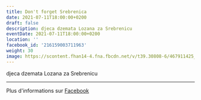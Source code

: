 ```yaml
---
title: Don't forget Srebrenica
date: 2021-07-11T18:00:00+0200
draft: false
description: djeca dzemata Lozana za Srebrenicu
eventDate: 2021-07-11T18:00:00+0200
location: ''
facebook_id: '216159003711963'
weight: 30
image: https://scontent.fhan14-4.fna.fbcdn.net/v/t39.30808-6/467911425_8702124949883247_8451066247417132989_n.jpg?_nc_cat=103&ccb=1-7&_nc_sid=9e60e4&_nc_ohc=4rWnO4jEutcQ7kNvwFFEJNr&_nc_oc=AdmgdqbF2vrWPP0XhHAX0BFfUhkrnCubLQhEVOJqXppIH6HB_ynWFxeaxHtHplAS6CY&_nc_zt=23&_nc_ht=scontent.fhan14-4.fna&edm=ABTKTjYEAAAA&_nc_gid=cMT-rYlc_666pAaLqrYBbA&oh=00_AfTSHn_x0x0iyss_xxmUcrvyW1G2YgZZbZqy01t3FSJf6g&oe=68790F59
---
```


djeca dzemata Lozana za Srebrenicu

---

Plus d'informations sur [Facebook](https://facebook.com/events/216159003711963)